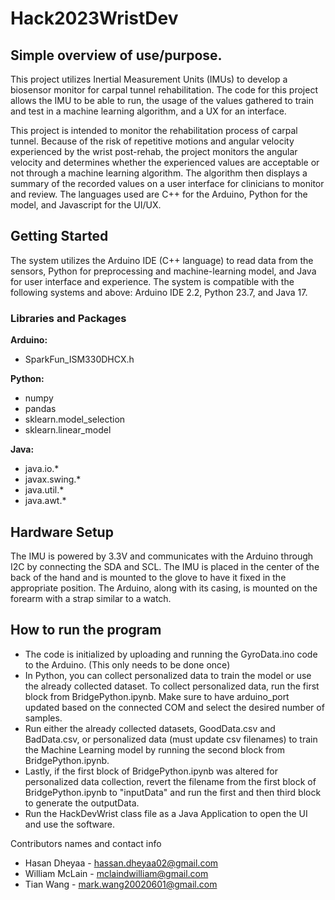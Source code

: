 # Hack2023WristDev
## Simple overview of use/purpose.
This project utilizes Inertial Measurement Units (IMUs) to develop a biosensor monitor for carpal tunnel rehabilitation. The code for this project allows the IMU to be able to run, the usage of the values gathered to train and test in a machine learning algorithm, and a UX for an interface.

This project is intended to monitor the rehabilitation process of carpal tunnel. Because of the risk of repetitive motions and angular velocity experienced by the wrist post-rehab, the project monitors the angular velocity and determines whether the experienced values are acceptable or not through a machine learning algorithm. The algorithm then displays a summary of the recorded values on a user interface for clinicians to monitor and review. The languages used are C++ for the Arduino, Python for the model, and Javascript for the UI/UX.

## Getting Started
The system utilizes the Arduino IDE (C++ language) to read data from the sensors, Python for preprocessing and machine-learning model, and Java for user interface and experience. The system is compatible with the following systems and above: Arduino IDE 2.2, Python 23.7, and Java 17.
### Libraries and Packages
**Arduino:** 
- SparkFun_ISM330DHCX.h

**Python:**
- numpy
- pandas
- sklearn.model_selection
- sklearn.linear_model

**Java:**
- java.io.*
- javax.swing.*
- java.util.*
- java.awt.*

## Hardware Setup
The IMU is powered by 3.3V and communicates with the Arduino through I2C by connecting the SDA and SCL. The IMU is placed in the center of the back of the hand and is mounted to the glove to have it fixed in the appropriate position. The Arduino, along with its casing, is mounted on the forearm with a strap similar to a watch.

## How to run the program
- The code is initialized by uploading and running the GyroData.ino code to the Arduino. (This only needs to be done once)
- In Python, you can collect personalized data to train the model or use the already collected dataset. To collect personalized data, run the first block from BridgePython.ipynb. Make sure to have arduino_port updated based on the connected COM and select the desired number of samples.
- Run either the already collected datasets, GoodData.csv and BadData.csv, or personalized data (must update csv filenames) to train the Machine Learning model by running the second block from BridgePython.ipynb.
- Lastly, if the first block of BridgePython.ipynb was altered for personalized data collection, revert the filename from the first block of BridgePython.ipynb to "inputData" and run the first and then third block to generate the outputData.
- Run the HackDevWrist class file as a Java Application to open the UI and use the software.

Contributors names and contact info
- Hasan Dheyaa - hassan.dheyaa02@gmail.com
- William McLain - mclaindwilliam@gmail.com
- Tian Wang - mark.wang20020601@gmail.com
